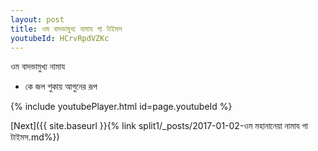 ```yaml
---
layout: post
title: ওম বাদভামুখ্য নামায গা টাইমস
youtubeId: HCrvRpdVZKc
---
```

 
 
 ওম বাদভামুখ্য নামায  
 
 -  কে জল শুকায় আগুনের রূপ 
 
  
 
  
 
 
 
 
 
 


{% include youtubePlayer.html id=page.youtubeId %}
 
[Next]({{ site.baseurl }}{% link  split1/_posts/2017-01-02-ওম মহানানেয়া নামায গা টাইমস.md%})
 

